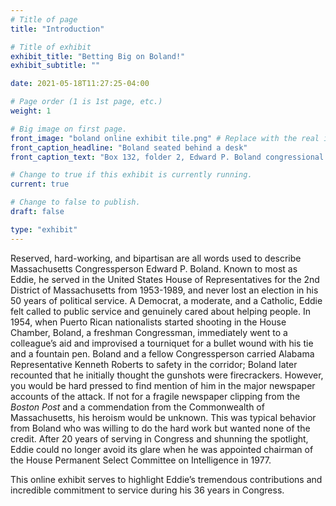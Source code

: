 ```yaml
---
# Title of page
title: "Introduction"

# Title of exhibit
exhibit_title: "Betting Big on Boland!"
exhibit_subtitle: ""

date: 2021-05-18T11:27:25-04:00

# Page order (1 is 1st page, etc.)
weight: 1 

# Big image on first page.
front_image: "boland online exhibit tile.png" # Replace with the real image
front_caption_headline: "Boland seated behind a desk"
front_caption_text: "Box 132, folder 2, Edward P. Boland congressional papers, [CA.1998.003](https://bc-primo.hosted.exlibrisgroup.com/permalink/f/l6ucgu/ALMA-BC21517689060001021)"

# Change to true if this exhibit is currently running.
current: true

# Change to false to publish.
draft: false

type: "exhibit"
---
```


Reserved, hard-working, and bipartisan are all words used to describe Massachusetts Congressperson Edward P. Boland. Known to most as Eddie, he served in the United States House of Representatives for the 2nd District of Massachusetts from 1953-1989, and never lost an election in his 50 years of political service. A Democrat, a moderate, and a Catholic, Eddie felt called to public service and genuinely cared about helping people. In 1954, when Puerto Rican nationalists started shooting in the House Chamber, Boland, a freshman Congressman, immediately went to a colleague’s aid and improvised a tourniquet for a bullet wound with his tie and a fountain pen. Boland and a fellow Congressperson carried Alabama Representative Kenneth Roberts to safety in the corridor; Boland later recounted that he initially thought the gunshots were firecrackers. However, you would be hard pressed to find mention of him in the major newspaper accounts of the attack. If not for a fragile newspaper clipping from the *Boston Post* and a commendation from the Commonwealth of Massachusetts, his heroism would be unknown. This was typical behavior from Boland who was willing to do the hard work but wanted none of the credit. After 20 years of serving in Congress and shunning the spotlight, Eddie could no longer avoid its glare when he was appointed chairman of the House Permanent Select Committee on Intelligence in 1977. 

This online exhibit serves to highlight Eddie’s tremendous contributions and incredible commitment to service during his 36 years in Congress.
